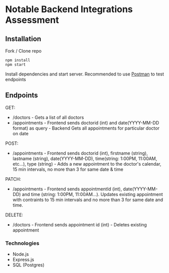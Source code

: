 # Notable Backend Integrations Assessment

## Installation 
Fork / Clone repo

```
npm install
npm start
```
Install dependencies and start server.
Recommended to use [Postman](https://www.postman.com/) to test endpoints

## Endpoints
GET:
- /doctors -  Gets a list of all doctors
- /appointments - Frontend sends doctorid (int) and date(YYYY-MM-DD format) as query - Backend Gets all appointments for particular doctor on date

POST: 
- /appointments - Frontend sends doctorid (int), firstname (string), lastname (string), date(YYYY-MM-DD), time(string: 1:00PM, 11:00AM, etc...), type (string) - Adds a new appointment to the doctor's calendar, 15 min intervals, no more than 3 for same date & time

PATCH:
- /appointments - Frontend sends appointmentId (int), date(YYYY-MM-DD) and time (string: 1:00PM, 11:00AM...). Updates existing appointment with contraints to 15 min intervals and no more than 3 for same date and time.

DELETE:
- /doctors - Frontend sends appointment id (int) - Deletes existing appointment

### Technologies 
- Node.js
- Express.js
- SQL (Postgres)

